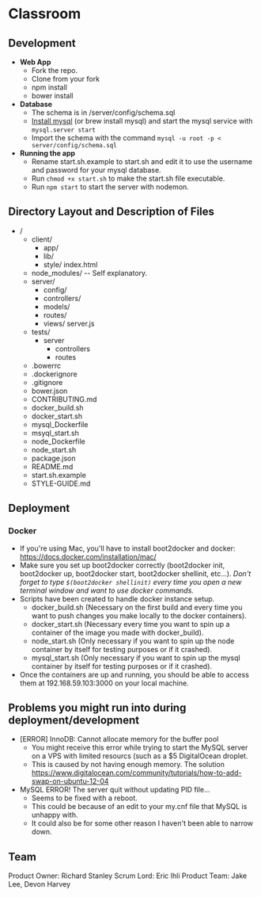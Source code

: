 # Classroom

## Development
- __Web App__
  - Fork the repo.
  - Clone from your fork
  - npm install
  - bower install
- __Database__
  - The schema is in /server/config/schema.sql
  - [Install mysql](https://dev.mysql.com/doc/refman/5.6/en/osx-installation-pkg.html) (or brew install mysql) and start the mysql service with ``mysql.server start``
  - Import the schema with the command ``mysql -u root -p < server/config/schema.sql``
- __Running the app__
  - Rename start.sh.example to start.sh and edit it to use the username and password for your mysql database.
  - Run ``chmod +x start.sh`` to make the start.sh file executable.
  - Run ``npm start`` to start the server with nodemon.


## Directory Layout and Description of Files

- /
  - client/
    - app/
    - lib/
    - style/
    index.html
  - node_modules/ -- Self explanatory.
  - server/
    - config/
    - controllers/
    - models/
    - routes/
    - views/
    server.js
  - tests/
    - server
      - controllers
      - routes
  - .bowerrc
  - .dockerignore
  - .gitignore
  - bower.json
  - CONTRIBUTING.md
  - docker_build.sh
  - docker_start.sh
  - mysql_Dockerfile
  - msyql_start.sh
  - node_Dockerfile
  - node_start.sh
  - package.json
  - README.md
  - start.sh.example
  - STYLE-GUIDE.md

## Deployment

### Docker

- If you're using Mac, you'll have to install boot2docker and docker: https://docs.docker.com/installation/mac/
- Make sure you set up boot2docker correctly (boot2docker init, boot2docker up, boot2docker start, boot2docker shellinit, etc...). *Don't forget to type ``$(boot2docker shellinit)`` every time you open a new terminal window and want to use docker commands.*
- Scripts have been created to handle docker instance setup.
  - docker_build.sh (Necessary on the first build and every time you want to push changes you make locally to the docker containers).
  - docker_start.sh (Necessary every time you want to spin up a container of the image you made with docker_build).
  - node_start.sh (Only necessary if you want to spin up the node container by itself for testing purposes or if it crashed).
  - mysql_start.sh (Only necessary if you want to spin up the mysql container by itself for testing purposes or if it crashed).
- Once the containers are up and running, you should be able to access them at 192.168.59.103:3000 on your local machine.

## Problems you might run into during deployment/development
- [ERROR] InnoDB: Cannot allocate memory for the buffer pool
  - You might receive this error while trying to start the MySQL server on a VPS with limited resourcs (such as a $5 DigitalOcean droplet.
  - This is caused by not having enough memory. The solution https://www.digitalocean.com/community/tutorials/how-to-add-swap-on-ubuntu-12-04
- MySQL ERROR! The server quit without updating PID file...
  - Seems to be fixed with a reboot.
  - This could be because of an edit to your my.cnf file that MySQL is unhappy with.
  - It could also be for some other reason I haven't been able to narrow down.

## Team

Product Owner: Richard Stanley
Scrum Lord: Eric Ihli
Product Team: Jake Lee, Devon Harvey
